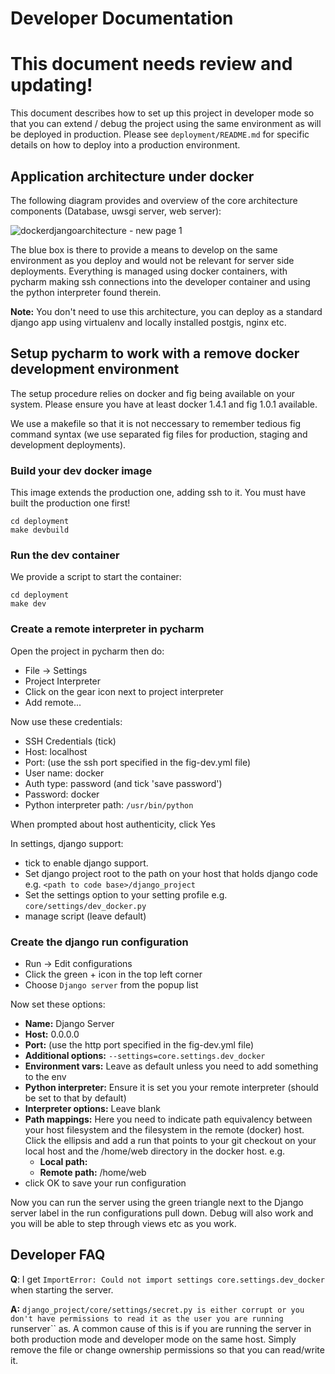 # Developer Documentation

# This document needs review and updating!

This document describes how to set up this project in developer mode
so that you can extend / debug the project using the same
environment as will be deployed in production. Please see
``deployment/README.md`` for specific details on how to deploy into 
a production environment.

## Application architecture under docker

The following diagram provides and overview of the core architecture
components (Database, uwsgi server, web server):
 
![dockerdjangoarchitecture - new page 1](https://cloud.githubusercontent.com/assets/178003/5024388/750b85c8-6b12-11e4-97b0-c73b2d07e539.png)
 

The blue box is there to provide a means to develop on the same environment
as you deploy and would not be relevant for server side deployments. 
Everything is managed using docker containers, with pycharm
making ssh connections into the developer container and using the 
python interpreter found therein.

**Note:** You don't need to use this architecture, you can deploy as a standard
django app using virtualenv and locally installed postgis, nginx etc.

## Setup pycharm to work with a remove docker development environment

The setup procedure relies on docker and fig being available on your system.
Please ensure you have at least docker 1.4.1 and fig 1.0.1 available.

We use a makefile so that it is not neccessary to remember tedious fig
command syntax (we use separated fig files for production, staging and 
development deployments).

### Build your dev docker image

This image extends the production one, adding ssh to it. You must
have built the production one first!

```
cd deployment
make devbuild
```

### Run the dev container

We provide a script to start the container:

```
cd deployment
make dev
```

### Create a remote interpreter in pycharm

Open the project in pycharm then do:

* File -> Settings
* Project Interpreter
* Click on the gear icon next to project interpreter
* Add remote...

Now use these credentials:

* SSH Credentials (tick)
* Host: localhost
* Port: (use the ssh port specified in the fig-dev.yml file)
* User name: docker
* Auth type: password (and tick 'save password')
* Password: docker
* Python interpreter path: ``/usr/bin/python``

When prompted about host authenticity, click Yes

In settings, django support:

* tick to enable django support.
* Set django project root to the path on your host that holds django code e.g.
  ``<path to code base>/django_project``
* Set the settings option to your setting profile e.g.
  ``core/settings/dev_docker.py``
* manage script (leave default)


### Create the django run configuration

* Run -> Edit configurations
* Click the green + icon in the top left corner
* Choose ``Django server`` from the popup list

Now set these options:

* **Name:** Django Server
* **Host:** 0.0.0.0
* **Port:** (use the http port specified in the fig-dev.yml file)
* **Additional options:** ``--settings=core.settings.dev_docker``
* **Environment vars:** Leave as default unless you need to add something to the env
* **Python interpreter:** Ensure it is set you your remote interpreter (should be
  set to that by default)
* **Interpreter options:** Leave blank
* **Path mappings:** Here you need to indicate path equivalency between your host
  filesystem and the filesystem in the remote (docker) host. Click the ellipsis
  and add a run that points to your git checkout on your local host and the
  /home/web directory in the docker host. e.g.
  * **Local path:** <path to your git repo>
  * **Remote path:** /home/web
* click OK to save your run configuration

Now you can run the server using the green triangle next to the Django server
label in the run configurations pull down. Debug will also work and you will be
able to step through views etc as you work.


## Developer FAQ

**Q**: I get ``ImportError: Could not import settings core.settings.dev_docker``
when starting the server.

**A:** ``django_project/core/settings/secret.py is either corrupt or you don't
have permissions to read it as the user you are running ``runserver`` as. A 
common cause of this is if you are running the server in both production
mode and developer mode on the same host. Simply remove the file or change
ownership permissions so that you can read/write it.


